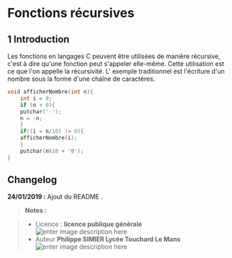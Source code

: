 ﻿# Fonctions récursives

## 1 Introduction

Les fonctions en langages C peuvent être utilisées de manière récursive, c'est à dire qu'une fonction peut s'appeler elle-même. Cette utilisation est ce que l'on appelle la récursivité.
L' exemple traditionnel est l'écriture d'un nombre sous la forme d'une chaîne de caractères.

```c
void afficherNombre(int n){
    int i = 0;
    if (n < 0){
	putchar('-');
	n = -n;
    }
    if((i = n/10) != 0){
	afficherNombre(i);
    }
    putchar(n%10 + '0');
}
```
## Changelog

 **24/01/2019 :** Ajout du README . 
 
 
> **Notes :**


> - Licence : **licence publique générale** ![enter image description here](https://img.shields.io/badge/licence-GPL-green.svg)
> - Auteur **Philippe SIMIER Lycée Touchard Le Mans**
>  ![enter image description here](https://img.shields.io/badge/built-passing-green.svg)
<!-- TOOLBOX 

Génération des badges : https://shields.io/
Génération de ce fichier : https://stackedit.io/editor#




